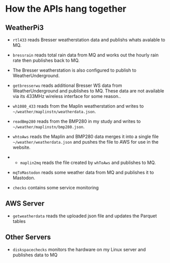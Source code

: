 # How the APIs hang together

## WeatherPi3

* `rtl433` reads Bresser weatherstation data and publishs whats avalable to MQ.
* `bressrain` reads total rain data from MQ and works out the hourly rain rate then publishes back to MQ.
* The Bresser weatherstation is also configured to publish to WeatherUnderground.
* `getbresserwu` reads additional Bresser WS data from WeatherUnderground and publishes to MQ. These data are not available via its 433MHz wireless interface for some reason..
  
* `wh1080_433` reads from the Maplin weatherstation and writes to `~/weather/maplinstn/weatherdata.json`.
* `readBmp280` reads from the BMP280 in my study and writes to `~/weather/maplinstn/bmp280.json`.
* `whtoAws` reads the Maplin and BMP280 data merges it into a single file `~/weather/weatherdata.json` and pushes the file to AWS for use in the website.
* * `maplin2mq` reads the file created by `whToAws` and publishes to MQ.

* `mqToMastodon` reads some weather data from MQ and publishes it to Mastodon. 

* `checks` contains some service monitoring

## AWS Server
* `getweatherdata` reads the uploaded json file and updates the Parquet tables
  
## Other Servers
* `diskspacechecks` monitors the hardware on my Linux server and publishes data to MQ